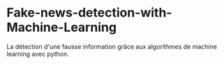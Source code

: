 # Fake-news-detection-with-Machine-Learning
La détection d'une fausse information grâce aux algorithmes de machine learning avec python.
